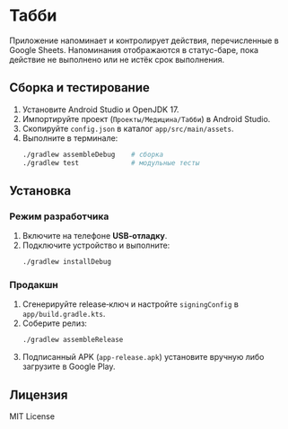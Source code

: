 # Табби

Приложение напоминает и контролирует действия, перечисленные в Google Sheets.
Напоминания отображаются в статус-баре, пока действие не выполнено или не истёк
срок выполнения.

## Сборка и тестирование
1. Установите Android Studio и OpenJDK 17.
2. Импортируйте проект (`Проекты/Медицина/Табби`) в Android Studio.
3. Скопируйте `config.json` в каталог `app/src/main/assets`.
4. Выполните в терминале:
   ```bash
   ./gradlew assembleDebug    # сборка
   ./gradlew test             # модульные тесты
   ```

## Установка
### Режим разработчика
1. Включите на телефоне **USB‑отладку**.
2. Подключите устройство и выполните:
   ```bash
   ./gradlew installDebug
   ```

### Продакшн
1. Сгенерируйте release‑ключ и настройте `signingConfig` в `app/build.gradle.kts`.
2. Соберите релиз:
   ```bash
   ./gradlew assembleRelease
   ```
3. Подписанный APK (`app-release.apk`) установите вручную либо загрузите в Google Play.

## Лицензия
MIT License
